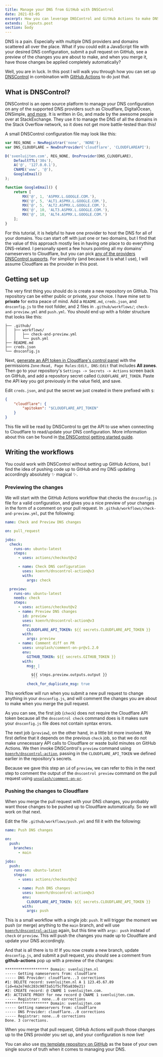 ```yaml
---
title: Manage your DNS from GitHub with DNSControl
date: 2021-03-05
excerpt: How you can leverage DNSControl and GitHub Actions to make DNS configuration a breeze.
extends: _layouts.post
section: body
---
```


DNS is a pain. Especially with multiple DNS providers and domains scattered all over the place. What if you could edit a JavaScript file with your desired DNS configuration, submit a pull request on GitHub, see a preview of the changes you are about to make, and when you merge it, have those changes be applied completely automatically?

Well, you are in luck. In this post I will walk you through how you can set up [DNSControl](https://stackexchange.github.io/dnscontrol/) in combination with [GitHub Actions](https://github.com/features/actions) to do just that.

## What is DNSControl?
DNSControl is an open source platform to manage your DNS configuration on any of the supported DNS providers such as Cloudflare, DigitalOcean, DNSimple, [and more](https://stackexchange.github.io/dnscontrol/provider-list). It is written in Go, and made by the awesome people over at StackExchange. They use it to manage the DNS of all the domains in the Stack Overflow network, so it does not get more battle-tested than this! 

A small DNSControl configuration file may look like this:

```js
var REG_NONE = NewRegistrar('none', 'NONE');
var DNS_CLOUDFLARE = NewDnsProvider('cloudflare', 'CLOUDFLAREAPI');

D('svenluijten.com', REG_NONE, DnsProvider(DNS_CLOUDFLARE),
    DefaultTTL('30s'),
    A('@', '127.0.0.1'),
    CNAME('www', '@'),
    GoogleEmail()
);

function GoogleEmail() {
    return [
        MX('@', 1, 'ASPMX.L.GOOGLE.COM.'),
        MX('@', 5, 'ALT1.ASPMX.L.GOOGLE.COM.'),
        MX('@', 5, 'ALT2.ASPMX.L.GOOGLE.COM.'),
        MX('@', 10, 'ALT3.ASPMX.L.GOOGLE.COM.'),
        MX('@', 10, 'ALT4.ASPMX.L.GOOGLE.COM.')
    ];
}
```

For this tutorial, it is helpful to have one provider to host the DNS for all of your domains. You can start off with just one or two domains, but I find that the value of this approach mostly lies in having _one_ place to do everything DNS-related. I personally spent a few hours pointing all my domains' nameservers to Cloudflare, but you can pick [any of the providers DNSControl supports](https://stackexchange.github.io/dnscontrol/provider-list). For simplicity (and because it is what I use), I will assume Cloudflare as the provider in this post.

## Getting set up
The very first thing you should do is create a new repository on GitHub. This repository can be either public or private, your choice. I have mine set to **private** for extra peace of mind. Add a `README.md`, `creds.json`, and `dnsconfig.js` to the root folder, and 2 files in `.github/workflows/`; `check-and-preview.yml` and `push.yml`. You should end up with a folder structure that looks like this:

```text
├── .github/
│   ├── workflows/
│   │   ├── check-and-preview.yml
│   │   └── push.yml
├── README.md
├── creds.json
└── dnsconfig.js
```

Next, [generate an API token in Cloudflare's control panel](https://dash.cloudflare.com/profile/api-tokens) with the permissions `Zone:Read, Page Rules:Edit, DNS:Edit` that includes **All zones**. Then go to your repository's `Settings -> Secrets -> Actions` screen back on GitHub, and add a repository secret called `CLOUDFLARE_API_TOKEN`. Paste the API key you got previously in the value field, and save.

Edit `creds.json`, and put the secret we just created in there prefixed with `$`:

```json
{
    "cloudflare": {
        "apitoken": "$CLOUDFLARE_API_TOKEN"
    }
}
```

This file will be read by DNSControl to get the API to use when connecting to Cloudflare to read/update your DNS configuration. More information about this can be found in [the DNSControl getting started guide](https://stackexchange.github.io/dnscontrol/getting-started#4-create-the-initial-credsjson).

## Writing the workflows
You could work with DNSControl without setting up GitHub Actions, but I find the idea of pushing code up to GitHub and my DNS updating accordingly absolutely ✨ magical ✨.

### Previewing the changes
We will start with the GitHub Actions workflow that checks the `dnsconfig.js` file for a valid configuration, and gives you a nice preview of your changes in the form of a comment on your pull request. In `.github/workflows/check-and-preview.yml`, put the following:

```yaml
name: Check and Preview DNS changes

on: pull_request

jobs:
  check:
    runs-on: ubuntu-latest
    steps:
      - uses: actions/checkout@v2

      - name: Check DNS configuration
        uses: koenrh/dnscontrol-action@v3
        with:
          args: check

  preview:
    runs-on: ubuntu-latest
    needs: check
    steps:
      - uses: actions/checkout@v2
      - name: Preview DNS changes
        id: preview
        uses: koenrh/dnscontrol-action@v3
        env:
          CLOUDFLARE_API_TOKEN: ${{ secrets.CLOUDFLARE_API_TOKEN }}
        with:
          args: preview
      - name: Comment diff on PR
        uses: unsplash/comment-on-pr@v1.2.0
        env:
          GITHUB_TOKEN: ${{ secrets.GITHUB_TOKEN }}
        with:
          msg: |
            ```
            ${{ steps.preview.outputs.output }}
            ```
          check_for_duplicate_msg: true
```

This workflow will run when you submit a new pull request to change anything in your `dnsconfig.js`, and will comment the changes you are about to make when you merge the pull request.

As you can see, the first job (`check`) does not require the Cloudflare API token because all the `dnscontrol check` command does is it makes sure your `dnsconfig.js` file does not contain syntax errors.

The next job (`preview`), on the other hand, in a little bit more involved. We first define that it depends on the previous `check` job, so that we do not make unnecessary API calls to Cloudflare or waste build minutes on GitHub Actions. We then invoke DNSControl's `preview` command using [`koenrh/dnscontrol-action`](https://github.com/koenrh/dnscontrol-action), passing in the `CLOUDFLARE_API_TOKEN` we defined earlier in the repository's secrets.

Because we gave this step an `id` of `preview`, we can refer to this in the next step to comment the output of the `dnscontrol preview` command on the pull request using [`unsplash/comment-on-pr`](https://github.com/unsplash/comment-on-pr).

### Pushing the changes to Cloudflare
When you merge the pull request with your DNS changes, you probably want those changes to be pushed up to Cloudflare automatically. So we will work on that next.

Edit the file `.github/workflows/push.yml` and fill it with the following:

```yaml
name: Push DNS changes

on:
  push:
    branches:
      - main

jobs:
  push:
    runs-on: ubuntu-latest
    steps:
      - uses: actions/checkout@v2

      - name: Push DNS changes
        uses: koenrh/dnscontrol-action@v3
        env:
          CLOUDFLARE_API_TOKEN: ${{ secrets.CLOUDFLARE_API_TOKEN }}
        with:
          args: push
```

This is a small workflow with a single job: `push`. It will trigger the moment we push (or merge) anything to the `main` branch, and will use [`koenrh/dnscontrol-action`](https://github.com/koenrh/dnscontrol-action) again, but this time with `args: push` instead of `check` or `preview`. This will push the changes you made up to Cloudflare and update your DNS accordingly.

And that is all there is to it! If you now create a new branch, update `dnsconfig.js`, and submit a pull request, you should see a comment from **github-actions** pop up with a preview of the changes:

```text
******************** Domain: svenluijten.nl
----- Getting nameservers from: cloudflare
----- DNS Provider: cloudflare...3 corrections
#1: DELETE record: svenluijten.nl A 1 123.45.67.89 (id=4a2e74dc283c9073a51f5cf95a830e21)
#2: CREATE record: @ CNAME 1 svenluijten.com.
#3: ACTIVATE PROXY for new record @ CNAME 1 svenluijten.com.
----- Registrar: none...0 corrections
******************** Domain: svenluijten.com
----- Getting nameservers from: cloudflare
----- DNS Provider: cloudflare...0 corrections
----- Registrar: none...0 corrections
Done. 3 corrections.
```

When you merge that pull request, GitHub Actions will push those changes up to the DNS provider you set up, and your configuration is now live!

You can also use [my template repository on GitHub](https://github.com/svenluijten/dns-template) as the base of your own single source of truth when it comes to managing your DNS.
